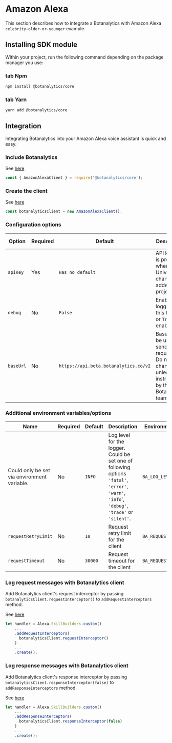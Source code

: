 # Amazon Alexa

This section describes how to integrate a Botanalytics with Amazon Alexa `celebrity-older-or-younger` example.

## Installing SDK module

Within your project, run the following command depending on the package manager you use:

### tab Npm
```bash
npm install @botanalytics/core
```
### tab Yarn
```bash
yarn add @botanalytics/core
```

## Integration

Integrating Botanalytics into your Amazon Alexa voice assistant is quick and easy.

### Include Botanalytics

See [here](https://github.com/botanalytics/node-sdk-examples/blob/11fd40776cc7cde6502c70bd13545aab7160e780/amazon-alexa/celebrity-older-or-younger/index.js#L13)

```js
const { AmazonAlexaClient } = require('@botanalytics/core');
```

### Create the client

See [here](https://github.com/botanalytics/node-sdk-examples/blob/11fd40776cc7cde6502c70bd13545aab7160e780/amazon-alexa/celebrity-older-or-younger/index.js#L15)

```js
const botanalyticsClient = new AmazonAlexaClient();
```

### Configuration options

| Option        				| Required				| Default      	| Description | Environment Variable
| -------- 				| ------------ 			| ------- 				| ------	    | -----
| `apiKey`    | Yes						| `Has no default`          |  API key that is provided when a Universal channel is added to a project. | ```BA_API_KEY```
| `debug`    | No						| `False`           |  Enables logging. Set this to `true` or `True` to enable. | ```BA_DEBUG```
| `baseUrl`    | No						| `https://api.beta.botanalytics.co/v2`           | Base URL to be used for sending requests. Do not change this unless instructed by the Botanalytics team. | ```BA_BASE_URL```


### Additional environment variables/options
| Name        				| Required				| Default      	| Description | Environment Variable
| -------- 				| ------------ 			| ------- 				| ------	    | -----
| Could only be set via environment variable.    | No                       | `INFO`          |  Log level for the logger. Could be set one of following options `'fatal'`, `'error'`, `'warn'`, `'info`', `'debug'`, `'trace'` or `'silent'`.  | ```BA_LOG_LEVEL```
| `requestRetryLimit`    | No						| `10`           |  Request retry limit for the client | ```BA_REQUEST_RETRY_LIMIT```
| `requestTimeout`    | No						| `30000`           | Request timeout for the client  | ```BA_REQUEST_TIMEOUT```


### Log request messages with Botanalytics client

Add Botanalytics client's request interceptor by passing `botanalyticsClient.requestInterceptor()` to `addRequestInterceptors` method.

See [here](https://github.com/botanalytics/node-sdk-examples/blob/11fd40776cc7cde6502c70bd13545aab7160e780/amazon-alexa/celebrity-older-or-younger/index.js#L259C1-L277C15)

```js
let handler = Alexa.SkillBuilders.custom()
    ...
    .addRequestInterceptors(
      botanalyticsClient.requestInterceptor()
    )
    ...
    .create();
```

### Log response messages with Botanalytics client

Add Botanalytics client's response interceptor by passing `botanalyticsClient.responseInterceptor(false)` to `addResponseInterceptors` method.

See [here](https://github.com/botanalytics/node-sdk-examples/blob/11fd40776cc7cde6502c70bd13545aab7160e780/amazon-alexa/celebrity-older-or-younger/index.js#L259C1-L277C15)

```js
let handler = Alexa.SkillBuilders.custom()
    ...   
    .addResponseInterceptors(
      botanalyticsClient.responseInterceptor(false)
    )
    ...
    .create();
```
